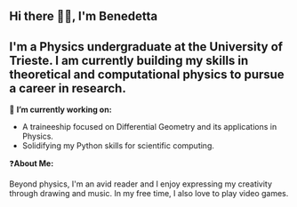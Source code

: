 ## Hi there 🖖🏼, I'm Benedetta

I'm a Physics undergraduate at the University of Trieste.
I am currently building my skills in theoretical and computational physics to pursue a career in research.
---

🔭 **I’m currently working on:**
- A traineeship focused on Differential Geometry and its applications in Physics.
- Solidifying my Python skills for scientific computing.

❓**About Me:**

Beyond physics, I'm an avid reader and I enjoy expressing my creativity through drawing and music.
In my free time, I also love to play video games.
